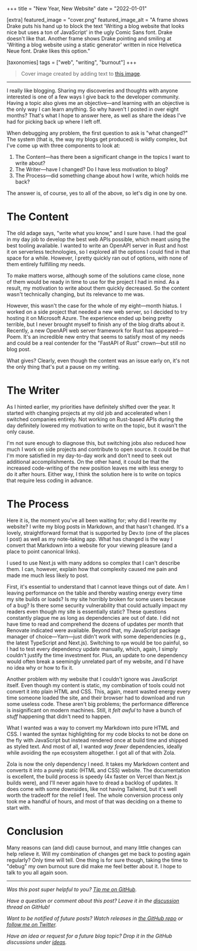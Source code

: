 +++
title = "New Year, New Website"
date = "2022-01-01"

[extra]
featured_image = "cover.png"
featured_image_alt = "A frame shows Drake puts his hand up to block the text 'Writing a blog website that looks nice but uses a ton of JavaScript' in the ugly Comic Sans font. Drake doesn't like that. Another frame shows Drake pointing and smiling at 'Writing a blog website using a static generator' written in nice Helvetica Neue font. Drake likes this option."

[taxonomies]
tags = ["web", "writing", "burnout"]
+++

> Cover image created by adding text to [this image](https://i.redd.it/4wmp5smh0ld41.jpg).

---

I really like blogging. Sharing my discoveries and thoughts with anyone interested is one of a few ways I give back to the developer community. Having a topic also gives me an objective—and learning with an objective is the only way I can learn anything. So why haven't I posted in over eight months? That's what I hope to answer here, as well as share the ideas I've had for picking back up where I left off.

When debugging any problem, the first question to ask is "what changed?" The system (that is, the way my blogs get produced) is wildly complex, but I've come up with three components to look at:

1. The Content—has there been a significant change in the topics I want to write about?
2. The Writer—have I changed? Do I have less motivation to blog?
3. The Process—did something change about how I write, which holds me back?

The answer is, of course, yes to all of the above, so let's dig in one by one.

# The Content

The old adage says, "write what you know," and I sure have. I had the goal in my day job to develop the best web APIs possible, which meant using the best tooling available. I wanted to write an OpenAPI server in Rust and host it on serverless technologies, so I explored all the options I could find in that space for a while. However, I pretty quickly ran out of options, with none of them entirely fulfilling my needs. 

To make matters worse, although some of the solutions came close, none of them would be ready in time to use for the project I had in mind. As a result, my motivation to write about them quickly decreased. So the content wasn't technically changing, but its relevance to me was.

However, this wasn't the case for the whole of my eight—month hiatus. I worked on a side project that needed a new web server, so I decided to try hosting it on Microsoft Azure. The experience ended up being pretty terrible, but I never brought myself to finish any of the blog drafts about it. Recently, a new OpenAPI web server framework for Rust has appeared—Poem. It's an incredible new entry that seems to satisfy most of my needs and could be a real contender for the "FastAPI of Rust" crown—but still no blog post.

What gives? Clearly, even though the content was an issue early on, it's not the only thing that's put a pause on my writing.

# The Writer

As I hinted earlier, my priorities have definitely shifted over the year. It started with changing projects at my old job and accelerated when I switched companies entirely. Not working on Rust-based APIs during the day definitely lowered my motivation to write on the topic, but it wasn't the only cause.

I'm not sure enough to diagnose this, but switching jobs also reduced how much I work on side projects and contribute to open source. It could be that I'm more satisfied in my day-to-day work and don't need to seek out additional accomplishments. On the other hand, it could be that the increased code-writing of the new position leaves me with less energy to do it after hours. Either way, I think the solution here is to write on topics that require less coding in advance.

# The Process

Here it is, the moment you've all been waiting for; why did I rewrite my website? I write my blog posts in Markdown, and that hasn't changed. It's a lovely, straightforward format that is supported by Dev.to (one of the places I post) as well as my note-taking app. What has changed is the way I convert that Markdown into a website for your viewing pleasure (and a place to point canonical links).

I used to use Next.js with many addons so complex that I can't describe them. I can, however, explain how that complexity caused me pain and made me much less likely to post.

First, it's essential to understand that I cannot leave things out of date. Am I leaving performance on the table and thereby wasting energy every time my site builds or loads? Is my site horribly broken for some users because of a bug? Is there some security vulnerability that could actually impact my readers even though my site is essentially static? These questions constantly plague me as long as dependencies are out of date. I did not have time to read and comprehend the dozens of updates per month that Renovate indicated were available. Beyond that, my JavaScript package manager of choice—Yarn—just didn't work with some dependencies (e.g., the latest TypeScript and Next.js). Switching to `npm` would be too painful, so I had to test every dependency update manually, which, again, I simply couldn't justify the time investment for. Plus, an update to one dependency would often break a seemingly unrelated part of my website, and I'd have no idea why or how to fix it.

Another problem with my website that I couldn't ignore was JavaScript itself. Even though my content is static, my combination of tools could not convert it into plain HTML and CSS. This, again, meant wasted energy every time someone loaded the site, and their browser had to download and run some useless code. These aren't big problems; the performance difference is insignificant on modern machines. Still, it _felt awful_ to have a bunch of _stuff_ happening that didn't need to happen.

What I wanted was a way to convert my Markdown into pure HTML and CSS. I wanted the syntax highlighting for my code blocks to not be done on the fly with JavaScript but instead rendered once at build time and shipped as styled text. And most of all, I wanted _way fewer_ dependencies, ideally while avoiding the `npm` ecosystem altogether. I got all of that with Zola.

Zola is now the only dependency I need. It takes my Markdown content and converts it into a purely static (HTML and CSS) website. The documentation is excellent, the build process is speedy (4x faster on Vercel than Next.js builds were), and I'll never again have to dread a backlog of updates. It does come with some downsides, like not having Tailwind, but it's well worth the tradeoff for the relief I feel. The whole conversion process only took me a handful of hours, and most of that was deciding on a theme to start with.

# Conclusion

Many reasons can (and did) cause burnout, and many little changes can help relieve it. Will my combination of changes get me back to posting again regularly? Only time will tell. One thing is for sure though, taking the time to "debug" my own burnout sure did make me feel better about it. I hope to talk to you all again soon.

---

_Was this post super helpful to you? [Tip me on GitHub][github one time]._

_Have a question or comment about this post? Leave it in the [discussion] thread on GitHub!_

_Want to be notified of future posts? Watch releases in [the GitHub repo] or [follow me on Twitter][twitter]._

_Have an idea or request for a future blog topic? Drop it in the GitHub discussions under [ideas]._

[github one time]: https://github.com/sponsors/dbanty?frequency=one-time&sponsor=dbanty
[ideas]: https://github.com/dbanty/dylananthony.com/discussions/categories/ideas
[the github repo]: https://github.com/dbanty/dylananthony.com
[twitter]: https://twitter.com/TBDylan
[discussion]: https://github.com/dbanty/dylananthony.com/discussions/194
